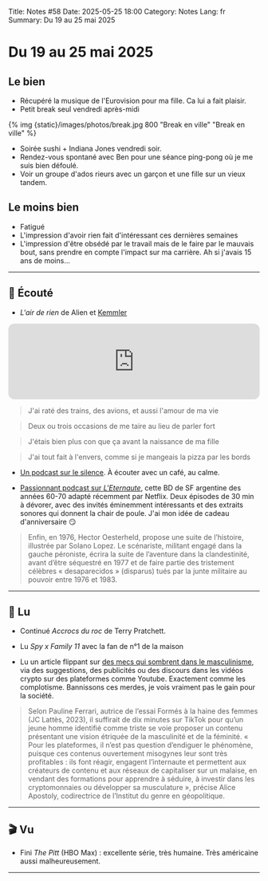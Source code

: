 Title: Notes #58
Date: 2025-05-25 18:00
Category: Notes
Lang: fr
Summary: Du 19 au 25 mai 2025

# Du 19 au 25 mai 2025

## Le bien

* Récupéré la musique de l'Eurovision pour ma fille. Ca lui a fait plaisir.
* Petit break seul vendredi après-midi

{% img {static}/images/photos/break.jpg 800 "Break en ville" "Break en ville" %}

* Soirée sushi + Indiana Jones vendredi soir.
* Rendez-vous spontané avec Ben pour une séance ping-pong où je me suis bien défoulé.
* Voir un groupe d'ados rieurs avec un garçon et une fille sur un vieux tandem.

## Le moins bien

* Fatigué
* L'impression d'avoir rien fait d'intéressant ces dernières semaines
* L'impression d'être obsédé par le travail mais de le faire par le mauvais bout, sans prendre en compte l'impact sur ma carrière. Ah si j'avais 15 ans de moins...

---

## 🎤 Écouté

* _L'air de rien_ de Alien et [Kemmler](https://fr.wikipedia.org/wiki/Kemmler_(rappeur))

<iframe style="border-radius:12px" src="https://open.spotify.com/embed/track/64e47MxS86ySGBkJfNsT7u?utm_source=generator" width="100%" height="152" frameBorder="0" allowfullscreen="" allow="autoplay; clipboard-write; encrypted-media; fullscreen; picture-in-picture" loading="lazy"></iframe>

> J'ai raté des trains, des avions, et aussi l'amour de ma vie

> Deux ou trois occasions de me taire au lieu de parler fort

> J'étais bien plus con que ça avant la naissance de ma fille

> J'ai tout fait à l'envers, comme si je mangeais la pizza par les bords

* [Un podcast sur le silence](https://www.radiofrance.fr/franceinter/podcasts/l-heure-philo/l-heure-philo-du-vendredi-16-mai-2025-8023962). À écouter avec un café, au calme.

* [Passionnant podcast sur _L'Eternaute_](https://www.radiofrance.fr/franceculture/podcasts/serie-l-eternaute-histoire-d-une-bande-dessinee-mythique), cette BD de SF argentine des années 60-70 adapté récemment par Netflix. Deux épisodes de 30 min à dévorer, avec des invités éminemment intéressants et des extraits sonores qui donnent la chair de poule. J'ai mon idée de cadeau d'anniversaire 😏

> Enfin, en 1976, Hector Oesterheld, propose une suite de l’histoire, illustrée par Solano Lopez. Le scénariste, militant engagé dans la gauche péroniste, écrira la suite de l’aventure dans la clandestinité, avant d’être séquestré en 1977 et de faire partie des tristement célèbres « desaparecidos » (disparus) tués par la junte militaire au pouvoir entre 1976 et 1983.

---

## 📖 Lu

* Continué _Accrocs du roc_ de Terry Pratchett.

* Lu _Spy x Family 11_ avec la fan de n°1 de la maison

* Lu un article flippant sur [des mecs qui sombrent dans le masculinisme](https://www.lemonde.fr/m-perso/article/2025/05/24/un-mec-comme-lui-sombrer-la-dedans-aussi-vite-comment-les-comptes-masculinistes-ont-tue-leur-couple_6608180_4497916.html), via des suggestions, des publicités ou des discours dans les vidéos crypto sur des plateformes comme Youtube. Exactement comme les complotisme. Bannissons ces merdes, je vois vraiment pas le gain pour la société.

> Selon Pauline Ferrari, autrice de l’essai Formés à la haine des femmes (JC Lattès, 2023), il suffirait de dix minutes sur TikTok pour qu’un jeune homme identifié comme triste se voie proposer un contenu présentant une vision étriquée de la masculinité et de la féminité. « Pour les plateformes, il n’est pas question d’endiguer le phénomène, puisque ces contenus ouvertement misogynes leur sont très profitables : ils font réagir, engagent l’internaute et permettent aux créateurs de contenu et aux réseaux de capitaliser sur un malaise, en vendant des formations pour apprendre à séduire, à investir dans les cryptomonnaies ou développer sa musculature », précise Alice Apostoly, codirectrice de l’Institut du genre en géopolitique.

---

## 🎬 Vu

* Fini _The Pitt_ (HBO Max) : excellente série, très humaine. Très américaine aussi malheureusement.

---
